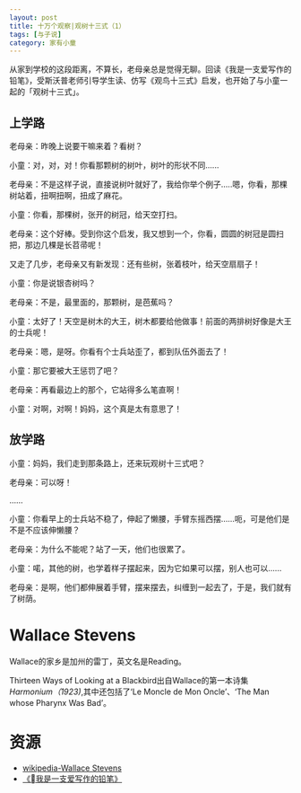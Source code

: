 ```yaml
---
layout: post
title: 十万个观察|观树十三式（1）
tags: [与子说]
category: 家有小童
---
```


从家到学校的这段距离，不算长，老母亲总是觉得无聊。回读《我是一支爱写作的铅笔》，受斯沃普老师引导学生读、仿写《观鸟十三式》启发，也开始了与小童一起的「观树十三式」。

## 上学路

老母亲：昨晚上说要干嘛来着？看树？

小童：对，对，对！你看那颗树的树叶，树叶的形状不同......

老母亲：不是这样子说，直接说树叶就好了，我给你举个例子.....嗯，你看，那棵树站着，扭啊扭啊，扭成了麻花。

小童：你看，那棵树，张开的树冠，给天空打扫。

老母亲：这个好棒。受到你这个启发，我又想到一个，你看，圆圆的树冠是圆扫把，那边几棵是长苕帚呢！

又走了几步，老母亲又有新发现：还有些树，张着枝叶，给天空扇扇子！

小童：你是说银杏树吗？

老母亲：不是，最里面的，那颗树，是芭蕉吗？

小童：太好了！天空是树木的大王，树木都要给他做事！前面的两排树好像是大王的士兵呢！

老母亲：嗯，是呀。你看有个士兵站歪了，都到队伍外面去了！

小童：那它要被大王惩罚了吧？

老母亲：再看最边上的那个，它站得多么笔直啊！

小童：对啊，对啊！妈妈，这个真是太有意思了！

## 放学路

小童：妈妈，我们走到那条路上，还来玩观树十三式吧？

老母亲：可以呀！

……

小童：你看早上的士兵站不稳了，伸起了懒腰，手臂东摇西摆……呃，可是他们是不是不应该伸懒腰？

老母亲：为什么不能呢？站了一天，他们也很累了。

小童：喏，其他的树，也学着样子摆起来，因为它如果可以摆，别人也可以……

老母亲：是啊，他们都伸展着手臂，摆来摆去，纠缠到一起去了，于是，我们就有了树荫。

# Wallace Stevens

Wallace的家乡是加州的雷丁，英文名是Reading。

Thirteen Ways of Looking at a Blackbird出自Wallace的第一本诗集 *Harmonium（1923)*,其中还包括了‘Le Moncle de Mon Oncle’、‘The Man whose Pharynx Was Bad’。


# 资源
- [wikipedia-Wallace Stevens]()
- [《我是一支爱写作的铅笔》](https://book.douban.com/subject/26791063/)
